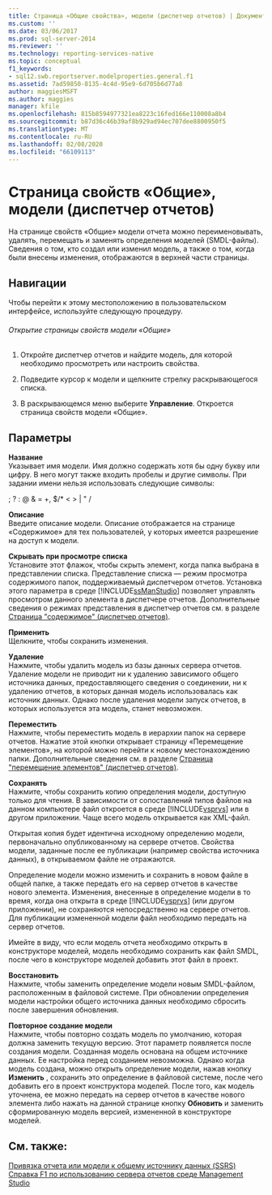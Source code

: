 ```yaml
---
title: Страница «Общие свойства», модели (диспетчер отчетов) | Документация Майкрософт
ms.custom: ''
ms.date: 03/06/2017
ms.prod: sql-server-2014
ms.reviewer: ''
ms.technology: reporting-services-native
ms.topic: conceptual
f1_keywords:
- sql12.swb.reportserver.modelproperties.general.f1
ms.assetid: 7ad59850-8135-4c4d-95e9-6d705b6d77a8
author: maggiesMSFT
ms.author: maggies
manager: kfile
ms.openlocfilehash: 815b8594977321ea8223c16fed166e110008a8b4
ms.sourcegitcommit: b87d36c46b39af8b929ad94ec707dee8800950f5
ms.translationtype: MT
ms.contentlocale: ru-RU
ms.lasthandoff: 02/08/2020
ms.locfileid: "66109113"
---
```

# <a name="general-properties-page-models-report-manager"></a>Страница свойств «Общие», модели (диспетчер отчетов)
  На странице свойств «Общие» модели отчета можно переименовывать, удалять, перемещать и заменять определения моделей (SMDL-файлы). Сведения о том, кто создал или изменил модель, а также о том, когда были внесены изменения, отображаются в верхней части страницы.  
  
## <a name="navigation"></a>Навигации  
 Чтобы перейти к этому местоположению в пользовательском интерфейсе, используйте следующую процедуру.  
  
###### <a name="to-open-the-general-properties-page-for-a-model"></a>Открытие страницы свойств модели «Общие»  
  
1.  Откройте диспетчер отчетов и найдите модель, для которой необходимо просмотреть или настроить свойства.  
  
2.  Подведите курсор к модели и щелкните стрелку раскрывающегося списка.  
  
3.  В раскрывающемся меню выберите **Управление**. Откроется страница свойств модели «Общие».  
  
## <a name="options"></a>Параметры  
 **Название**  
 Указывает имя модели. Имя должно содержать хотя бы одну букву или цифру. В него могут также входить пробелы и другие символы. При задании имени нельзя использовать следующие символы:  
  
 ; ? : \@ & = +, $/* \< > | " /  
  
 **Описание**  
 Введите описание модели. Описание отображается на странице «Содержимое» для тех пользователей, у которых имеется разрешение на доступ к модели.  
  
 **Скрывать при просмотре списка**  
 Установите этот флажок, чтобы скрыть элемент, когда папка выбрана в представлении списка. Представление списка — режим просмотра содержимого папок, поддерживаемый диспетчером отчетов. Установка этого параметра в среде [!INCLUDE[ssManStudio](../includes/ssmanstudio-md.md)] позволяет управлять просмотром данного элемента в диспетчере отчетов. Дополнительные сведения о режимах представления в диспетчер отчетов см. в разделе [Страница "содержимое" &#40;диспетчер отчетов&#41;](../../2014/reporting-services/contents-page-report-manager.md).  
  
 **Применить**  
 Щелкните, чтобы сохранить изменения.  
  
 **Удаление**  
 Нажмите, чтобы удалить модель из базы данных сервера отчетов. Удаление модели не приводит ни к удалению зависимого общего источника данных, предоставляющего сведения о соединении, ни к удалению отчетов, в которых данная модель использовалась как источник данных. Однако после удаления модели запуск отчетов, в которых используется эта модель, станет невозможен.  
  
 **Переместить**  
 Нажмите, чтобы переместить модель в иерархии папок на сервере отчетов. Нажатие этой кнопки открывает страницу «Перемещение элементов», на которой можно перейти к новому местонахождению папки. Дополнительные сведения см. в разделе [Страница "перемещение элементов" &#40;диспетчер отчетов&#41;](../../2014/reporting-services/move-items-page-report-manager.md).  
  
 **Сохранять**  
 Нажмите, чтобы сохранить копию определения модели, доступную только для чтения. В зависимости от сопоставлений типов файлов на данном компьютере файл откроется в среде [!INCLUDE[vsprvs](../includes/vsprvs-md.md)] или в другом приложении. Чаще всего модель открывается как XML-файл.  
  
 Открытая копия будет идентична исходному определению модели, первоначально опубликованному на сервере отчетов. Свойства модели, заданные после ее публикации (например свойства источника данных), в открываемом файле не отражаются.  
  
 Определение модели можно изменить и сохранить в новом файле в общей папке, а также передать его на сервер отчетов в качестве нового элемента. Изменения, внесенные в определение модели в то время, когда она открыта в среде [!INCLUDE[vsprvs](../includes/vsprvs-md.md)] (или другом приложении), не сохраняются непосредственно на сервере отчетов. Для публикации измененной модели файл необходимо передать на сервер отчетов.  
  
 Имейте в виду, что если модель отчета необходимо открыть в конструкторе моделей, модель необходимо сохранить как файл SMDL, после чего в конструкторе моделей добавить этот файл в проект.  
  
 **Восстановить**  
 Нажмите, чтобы заменить определение модели новым SMDL-файлом, расположенным в файловой системе. При обновлении определения модели настройки общего источника данных необходимо сбросить после завершения обновления.  
  
 **Повторное создание модели**  
 Нажмите, чтобы повторно создать модель по умолчанию, которая должна заменить текущую версию. Этот параметр появляется после создания модели. Созданная модель основана на общем источнике данных. Ее настройка перед созданием невозможна. Однако когда модель создана, можно открыть определение модели, нажав кнопку **Изменить** , сохранить это определение в файловой системе, после чего добавить его в проект конструктора моделей. После того, как модель уточнена, ее можно передать на сервер отчетов в качестве нового элемента либо нажать на данной странице кнопку **Обновить** и заменить сформированную модель версией, измененной в конструкторе моделей.  
  
## <a name="see-also"></a>См. также:  
 [Привязка отчета или модели к общему источнику данных &#40;SSRS&#41;](report-data/bind-a-report-or-model-to-a-shared-data-source-ssrs.md)   
 [Справка F1 по использованию сервера отчетов среде Management Studio](tools/report-server-in-management-studio-f1-help.md)  
  
  
